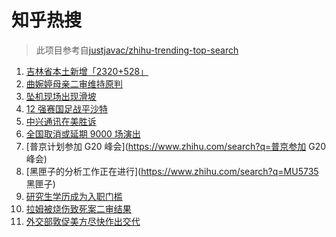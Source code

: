 # 知乎热搜

> 此项目参考自[justjavac/zhihu-trending-top-search](https://github.com/justjavac/zhihu-trending-top-search/blob/main/utils.ts)

<!-- BEGIN -->
  <!-- 最后更新时间:Thu Mar 24 2022 23:12:15 GMT+0000 (Coordinated Universal Time) -->
  1. [吉林省本土新增「2320+528」](https://www.zhihu.com/search?q=吉林疫情)
1. [曲婉婷母亲二审维持原判](https://www.zhihu.com/search?q=曲婉婷)
1. [坠机现场出现滑坡](https://www.zhihu.com/search?q=坠机现场山体滑坡)
1. [12 强赛国足战平沙特](https://www.zhihu.com/search?q=国足)
1. [中兴通讯在美胜诉](https://www.zhihu.com/search?q=中兴通讯)
1. [全国取消或延期 9000 场演出](https://www.zhihu.com/search?q=取消演出)
1. [普京计划参加 G20 峰会](https://www.zhihu.com/search?q=普京参加 G20 峰会)
1. [黑匣子的分析工作正在进行](https://www.zhihu.com/search?q=MU5735 黑匣子)
1. [研究生学历成为入职门槛](https://www.zhihu.com/search?q=研究生学历)
1. [拉姆被烧伤致死案二审结果](https://www.zhihu.com/search?q=拉姆被烧伤致死案)
1. [外交部敦促美方尽快作出交代](https://www.zhihu.com/search?q=美方涉乌生物实验室)
  <!-- END -->